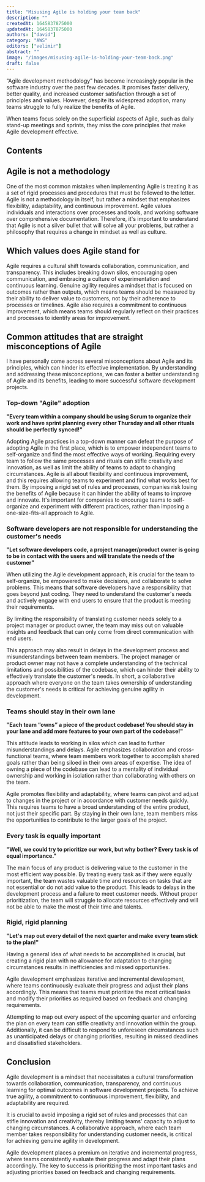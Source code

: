 ```yaml
---
title: "Misusing Agile is holding your team back"
description: ""
createdAt: 1645837875000
updatedAt: 1645837875000
authors: ["david"]
category: "AWS"
editors: ["velimir"]
abstract: ""
image: "/images/misusing-agile-is-holding-your-team-back.png"
draft: false
---
```


“Agile development methodology” has become increasingly popular in the software industry over the past few decades. It promises faster delivery, better quality, and increased customer satisfaction through a set of principles and values. However, despite its widespread adoption, many teams struggle to fully realize the benefits of Agile.

When teams focus solely on the superficial aspects of Agile, such as daily stand-up meetings and sprints, they miss the core principles that make Agile development effective.

## Contents

## Agile is not a methodology

One of the most common mistakes when implementing Agile is treating it as a set of rigid processes and procedures that must be followed to the letter. Agile is not a methodology in itself, but rather a mindset that emphasizes flexibility, adaptability, and continuous improvement. Agile values individuals and interactions over processes and tools, and working software over comprehensive documentation. Therefore, it's important to understand that Agile is not a silver bullet that will solve all your problems, but rather a philosophy that requires a change in mindset as well as culture.

## Which values does Agile stand for

Agile requires a cultural shift towards collaboration, communication, and transparency. This includes breaking down silos, encouraging open communication, and embracing a culture of experimentation and continuous learning. Genuine agility requires a mindset that is focused on outcomes rather than outputs, which means teams should be measured by their ability to deliver value to customers, not by their adherence to processes or timelines. Agile also requires a commitment to continuous improvement, which means teams should regularly reflect on their practices and processes to identify areas for improvement.

## Common attitudes that are straight misconceptions of Agile

I have personally come across several misconceptions about Agile and its principles, which can hinder its effective implementation. By understanding and addressing these misconceptions, we can foster a better understanding of Agile and its benefits, leading to more successful software development projects.

### Top-down "Agile" adoption

**"Every team within a company should be using Scrum to organize their work and have sprint planning every other Thursday and all other rituals should be perfectly synced!"**

Adopting Agile practices in a top-down manner can defeat the purpose of adopting Agile in the first place, which is to empower independent teams to self-organize and find the most effective ways of working.
Requiring every team to follow the same processes and rituals can stifle creativity and innovation, as well as limit the ability of teams to adapt to changing circumstances. Agile is all about flexibility and continuous improvement, and this requires allowing teams to experiment and find what works best for them. By imposing a rigid set of rules and processes, companies risk losing the benefits of Agile because it can hinder the ability of teams to improve and innovate. It's important for companies to encourage teams to self-organize and experiment with different practices, rather than imposing a one-size-fits-all approach to Agile.

### Software developers are not responsible for understanding the customer's needs

**"Let software developers code, a project manager/product owner is going to be in contact with the users and will translate the needs of the customer"**

When utilizing the Agile development approach, it is crucial for the team to self-organize, be empowered to make decisions, and collaborate to solve problems. This means that software developers have a responsibility that goes beyond just coding. They need to understand the customer's needs and actively engage with end users to ensure that the product is meeting their requirements. 

By limiting the responsibility of translating customer needs solely to a project manager or product owner, the team may miss out on valuable insights and feedback that can only come from direct communication with end users. 

This approach may also result in delays in the development process and misunderstandings between team members. The project manager or product owner may not have a complete understanding of the technical limitations and possibilities of the codebase, which can hinder their ability to effectively translate the customer's needs. In short, a collaborative approach where everyone on the team takes ownership of understanding the customer's needs is critical for achieving genuine agility in development.

### Teams should stay in their own lane

**"Each team “owns” a piece of the product codebase! You should stay in your lane and add more features to your own part of the codebase!"**

This attitude leads to working in silos which can lead to further misunderstandings and delays. Agile emphasizes collaboration and cross-functional teams, where team members work together to accomplish shared goals rather than being siloed in their own areas of expertise. The idea of owning a piece of the codebase can lead to a mentality of individual ownership and working in isolation rather than collaborating with others on the team.

Agile promotes flexibility and adaptability, where teams can pivot and adjust to changes in the project or in accordance with customer needs quickly. This requires teams to have a broad understanding of the entire product, not just their specific part. By staying in their own lane, team members miss the opportunities to contribute to the larger goals of the project.

### Every task is equally important

**"Well, we could try to prioritize our work, but why bother? Every task is of equal importance."**

The main focus of any product is delivering value to the customer in the most efficient way possible. By treating every task as if they were equally important, the team wastes valuable time and resources on tasks that are not essential or do not add value to the product. This leads to delays in the development process and a failure to meet customer needs. Without proper prioritization, the team will struggle to allocate resources effectively and will not be able to make the most of their time and talents.

### Rigid, rigid planning

**"Let's map out every detail of the next quarter and make every team stick to the plan!"**

Having a general idea of what needs to be accomplished is crucial, but creating a rigid plan with no allowance for adaptation to changing circumstances results in inefficiencies and missed opportunities.

Agile development emphasizes iterative and incremental development, where teams continuously evaluate their progress and adjust their plans accordingly. This means that teams must prioritize the most critical tasks and modify their priorities as required based on feedback and changing requirements.

Attempting to map out every aspect of the upcoming quarter and enforcing the plan on every team can stifle creativity and innovation within the group. Additionally, it can be difficult to respond to unforeseen circumstances such as unanticipated delays or changing priorities, resulting in missed deadlines and dissatisfied stakeholders.

## Conclusion

Agile development is a mindset that necessitates a cultural transformation towards collaboration, communication, transparency, and continuous learning for optimal outcomes in software development projects. To achieve true agility, a commitment to continuous improvement, flexibility, and adaptability are required.

It is crucial to avoid imposing a rigid set of rules and processes that can stifle innovation and creativity, thereby limiting teams' capacity to adjust to changing circumstances. A collaborative approach, where each team member takes responsibility for understanding customer needs, is critical for achieving genuine agility in development.

Agile development places a premium on iterative and incremental progress, where teams consistently evaluate their progress and adapt their plans accordingly. The key to success is prioritizing the most important tasks and adjusting priorities based on feedback and changing requirements.
